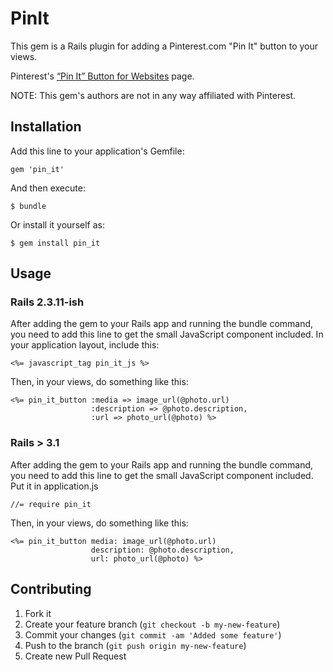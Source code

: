 # PinIt

This gem is a Rails plugin for adding a Pinterest.com "Pin It" button
to your views. 

Pinterest's [“Pin It” Button for Websites](http://pinterest.com/about/goodies/#button_for_websites) page.

NOTE: This gem's authors are not in any way affiliated with Pinterest.

## Installation

Add this line to your application's Gemfile:

    gem 'pin_it'

And then execute:

    $ bundle

Or install it yourself as:

    $ gem install pin_it

## Usage 

### Rails 2.3.11-ish

After adding the gem to your Rails app and running the bundle command,
you need to add this line to get the small JavaScript component included. 
In your application layout, include this:

    <%= javascript_tag pin_it_js %>

Then, in your views, do something like this:

    <%= pin_it_button :media => image_url(@photo.url)
                      :description => @photo.description,
                      :url => photo_url(@photo) %>

### Rails > 3.1 

After adding the gem to your Rails app and running the bundle command,
you need to add this line to get the small JavaScript component included. 
Put it in application.js

    //= require pin_it

Then, in your views, do something like this:

    <%= pin_it_button media: image_url(@photo.url)
                      description: @photo.description,
                      url: photo_url(@photo) %>


## Contributing

1. Fork it
2. Create your feature branch (`git checkout -b my-new-feature`)
3. Commit your changes (`git commit -am 'Added some feature'`)
4. Push to the branch (`git push origin my-new-feature`)
5. Create new Pull Request
